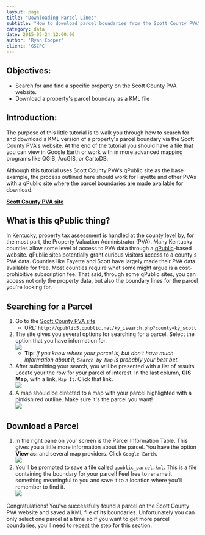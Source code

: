 ```yaml
---
layout: page
title: "Downloading Parcel Lines"
subtitle: "How to download parcel boundaries from the Scott County PVA"
category: data
date: 2015-05-24 12:00:00
author: 'Ryan Cooper'
client: 'GSCPC'
---
```


## Objectives:

* Search for and find a specific property on the Scott County PVA website.
* Download a property's parcel boundary as a KML file

## Introduction:

The purpose of this little tutorial is to walk you through how to search for and download a KML version of a property's parcel boundary via the Scott County PVA's website. At the end of the tutorial you should have a file that you can view in Google Earth or work with in more advanced mapping programs like QGIS, ArcGIS, or CartoDB. 

Although this tutorial uses Scott County PVA's qPublic site as the base example, the process outlined here should work for Fayette and other PVAs with a qPublic site where the parcel boundaries are made available for download.

**[Scott County PVA site](http://qpublic5.qpublic.net/ky_isearch.php?county=ky_scott)**

## What is this qPublic thing? 

In Kentucky, property tax assessment is handled at the county level by, for the most part, the Property Valuation Administrator (PVA). Many Kentucky counties allow some level of access to PVA data through a [qPublic](http://www.qpublic.net/)-based website. qPublic sites potentially grant curious visitors access to a county's PVA data. Counties like Fayette and Scott have largely made their PVA data available for free. Most counties require what some might argue is a cost-prohibitive subscription fee. That said, through some qPublic sites, you can access not only the property data, but also the boundary lines for the parcel you're looking for.

## Searching for a Parcel

1. Go to the [Scott County PVA site](http://qpublic5.qpublic.net/ky_isearch.php?county=ky_scott)
	- URL: `http://qpublic5.qpublic.net/ky_isearch.php?county=ky_scott`
2. The site gives you several options for searching for a parcel. Select the option that you have information for. <br> ![](http://i1368.photobucket.com/albums/ag172/gscplanning/geparcelmap/pva1_zpsw5teqnrx.jpg)
	- **Tip:** *If you know where your parcel is, but don't have much information about it, `Search by Map` is probably your best bet.*
3. After submitting your search, you will be presented with a list of results. Locate your the row for your parcel of interest. In the last column, **GIS Map**, with a link, `Map It`. Click that link. <br> ![](http://i1368.photobucket.com/albums/ag172/gscplanning/geparcelmap/pva2_zpstddclbte.jpg)
4. A map should be directed to a map with your parcel highlighted with a pinkish red outline. Make sure it's the parcel you want! <br> ![](http://i1368.photobucket.com/albums/ag172/gscplanning/geparcelmap/pva3_zpscst3gfaf.jpg)

## Download a Parcel
1. In the right pane on your screen is the Parcel Information Table. This gives you a little more information about the parcel. You have the option **View as:** and several map providers. Click `Google Earth`. <br> ![](http://i1368.photobucket.com/albums/ag172/gscplanning/geparcelmap/pva4_zpstpl4gjse.jpg)
2. You'll be prompted to save a file called `qpublic_parcel.kml`. This is a file containing the boundary for your parcel! Feel free to rename it something meaningful to you and save it to a location where you'll remember to find it. <br> ![](http://i1368.photobucket.com/albums/ag172/gscplanning/geparcelmap/pva5_zpsilsmut0v.jpg)

Congratulations! You've successfully found a parcel on the Scott County PVA website and saved a KML file of its boundaries.  Unfortunately you can only select one parcel at a time so if you want to get more parcel boundaries, you'll need to repeat the step for this section.
